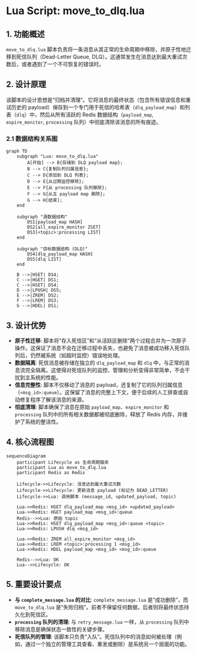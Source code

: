 # Lua Script: move_to_dlq.lua

## 1. 功能概述

`move_to_dlq.lua` 脚本负责将一条消息从其正常的生命周期中移除，并原子性地迁移到死信队列（Dead-Letter Queue, DLQ）。这通常发生在消息达到最大重试次数后，或者遇到了一个不可恢复的错误时。

## 2. 设计原理

该脚本的设计思想是“归档并清理”。它将消息的最终状态（包含所有错误信息和重试历史的 payload）保存到一个专门用于死信的哈希表（`dlq_payload_map`）和列表（`dlq`）中，然后从所有活跃的 Redis 数据结构（`payload_map`, `expire_monitor`, `processing` 队列）中彻底清除该消息的所有痕迹。

### 2.1 数据结构关系图

```mermaid
graph TD
    subgraph "Lua: move_to_dlq.lua"
        A[开始] --> B{存储到 DLQ payload map};
        B --> C{复制队列归属信息};
        C --> D{添加到 DLQ 列表};
        D --> E{从过期监控移除};
        E --> F{从 processing 队列移除};
        F --> G{从主 payload map 删除};
        G --> H[结束];
    end

    subgraph "源数据结构"
        DS1[payload_map HASH]
        DS2[all_expire_monitor ZSET]
        DS3[<topic>:processing LIST]
    end

    subgraph "目标数据结构 (DLQ)"
        DS4[dlq_payload_map HASH]
        DS5[dlq LIST]
    end

    B -->|HSET| DS4;
    C -->|HGET| DS1;
    C -->|HSET| DS4;
    D -->|LPUSH| DS5;
    E -->|ZREM| DS2;
    F -->|LREM| DS3;
    G -->|HDEL| DS1;
```

## 3. 设计优势

- **原子性迁移**: 脚本将“存入死信区”和“从活跃区删除”两个过程合并为一次原子操作。这保证了消息不会在迁移过程中丢失，也避免了消息被成功移入死信队列后，仍然被系统（如超时监控）错误地处理。
- **数据隔离**: 死信消息被存储在独立的 `dlq_payload_map` 和 `dlq` 中，与正常的消息流完全隔离。这使得对死信队列的监控、管理和分析变得非常简单，不会干扰到主系统的性能。
- **信息完整性**: 脚本不仅移动了消息的 payload，还复制了它的队列归属信息（`<msg_id>:queue`）。这保留了消息的完整上下文，便于后续的人工排查或自动修复程序了解该消息的来源。
- **彻底清理**: 脚本确保了消息在原始 `payload_map`、`expire_monitor` 和 `processing` 队列中的所有相关数据都被彻底删除，释放了 Redis 内存，并维护了系统的整洁性。

## 4. 核心流程图

```mermaid
sequenceDiagram
    participant Lifecycle as 生命周期服务
    participant Lua as move_to_dlq.lua
    participant Redis as Redis

    Lifecycle->>Lifecycle: 消息达到最大重试次数
    Lifecycle->>Lifecycle: 更新消息 payload (标记为 DEAD_LETTER)
    Lifecycle->>Lua: 调用脚本 (message_id, updated_payload, topic)

    Lua->>Redis: HSET dlq_payload_map <msg_id> <updated_payload>
    Lua->>Redis: HGET payload_map <msg_id>:queue
    Redis-->>Lua: 原始 topic
    Lua->>Redis: HSET dlq_payload_map <msg_id>:queue <topic>
    Lua->>Redis: LPUSH dlq <msg_id>

    Lua->>Redis: ZREM all_expire_monitor <msg_id>
    Lua->>Redis: LREM <topic>:processing 1 <msg_id>
    Lua->>Redis: HDEL payload_map <msg_id> <msg_id>:queue

    Redis-->>Lua: OK
    Lua-->>Lifecycle: OK
```

## 5. 重要设计要点

- **与 `complete_message.lua` 的对比**: `complete_message.lua` 是“成功删除”，而 `move_to_dlq.lua` 是“失败归档”。前者不保留任何数据，后者则将最终状态持久化到死信区。
- **`processing` 队列的清理**: 与 `retry_message.lua` 一样，从 `processing` 队列中移除消息是确保状态一致性的关键步骤。
- **死信队列的管理**: 该脚本只负责“入队”。死信队列中的消息如何被处理（例如，通过一个独立的管理工具查看、重发或删除）是系统另一个层面的功能。
